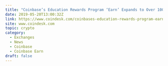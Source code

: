 ```yaml
---
title: "Coinbase’s Education Rewards Program ‘Earn’ Expands to Over 100 Countries"
date: 2019-05-20T13:00:32Z
link: https://www.coindesk.com/coinbases-education-rewards-program-earn-expands-to-over-100-countries?utm_medium=RSS&utm_source=hune
site: www.coindesk.com
topic: crypto
category:
  - Exchanges
  - News
  - Coinbase
  - Coinbase Earn
draft: false
---
```

